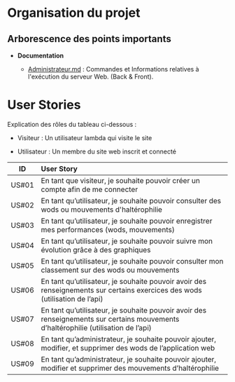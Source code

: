 # Organisation du projet

## Arborescence des points importants

- **Documentation**

  - [Administrateur.md](https://github.com/aladoux/RankMyCrossfit/blob/master/docs/administrateur.md) : Commandes et Informations relatives à l'exécution du serveur Web. (Back & Front).

# User Stories

Explication des rôles du tableau ci-dessous :

- Visiteur : Un utilisateur lambda qui visite le site

- Utilisateur : Un membre du site web inscrit et connecté

|  ID   | User Story                                                                                                                          |
| :---: | :---------------------------------------------------------------------------------------------------------------------------------- |
| US#01 | En tant que visiteur, je souhaite pouvoir créer un compte afin de me connecter                                                      |
| US#02 | En tant qu’utilisateur, je souhaite pouvoir consulter des wods ou mouvements d'haltérophilie                                        |
| US#03 | En tant qu’utilisateur, je souhaite pouvoir enregistrer mes performances (wods, mouvements)                                         |
| US#04 | En tant qu’utilisateur, je souhaite pouvoir suivre mon évolution grâce à des graphiques                                             |
| US#05 | En tant qu’utilisateur, je souhaite pouvoir consulter mon classement sur des wods ou mouvements                                     |
| US#06 | En tant qu’utilisateur, je souhaite pouvoir avoir des renseignements sur certains exercices des wods (utilisation de l’api)         |
| US#07 | En tant qu’utilisateur, je souhaite pouvoir avoir des renseignements sur certains mouvements d’haltérophilie (utilisation de l’api) |
| US#08 | En tant qu’administrateur, je souhaite pouvoir ajouter, modifier, et supprimer des wods de l’application web                        |
| US#09 | En tant qu’administrateur, je souhaite pouvoir ajouter, modifier et supprimer des mouvements d’haltérophilie                        |
